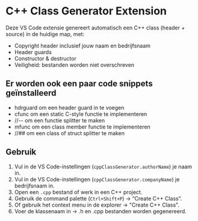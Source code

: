 # C++ Class Generator Extension

Deze VS Code extensie genereert automatisch een C++ class (header + source) in de huidige map, met:

- Copyright header inclusief jouw naam en bedrijfsnaam
- Header guards
- Constructor & destructor
- Veiligheid: bestanden worden niet overschreven

## Er worden ook een paar code snippets geïnstalleerd

- hdrguard om een header guard in te voegen
- cfunc om een static C-style functie te implementeren
- //-- om een functie splitter te maken
- mfunc om een class member functie te implementeren
- //## om een class of struct splitter te maken

## Gebruik

1. Vul in de VS Code-instellingen (`cppClassGenerator.authorName`) je naam in.
2. Vul in de VS Code-instellingen (`cppClassGenerator.companyName`) je bedrijfsnaam in.
3. Open een `.cpp` bestand of werk in een C++ project.
4. Gebruik de command palette (`Ctrl+Shift+P`) → “Create C++ Class”.
5. Of gebruik het context menu in de explorer -> "Create C++ Class".
6. Voer de klassenaam in → .h en .cpp bestanden worden gegenereerd.

